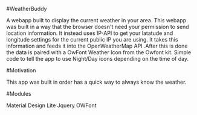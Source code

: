 #WeatherBuddy 

A webapp built to display the current weather in your area.
This webapp was built in a way that the browser doesn't need your permission to send location information. It instead uses IP-API to get 
your latatude and longitude settings for the current public IP you are using. It takes this information and feeds it into the OpenWeatherMap API
.After this is done the data is paired with a OwFont Weather Icon from the Owfont kit. Simple code to tell the app to use Night/Day icons depending on 
the time of day. 

#Motivation

This app was built in order has a quick way to always know the weather.

#Modules

 Material Design Lite
 Jquery 
 OWFont
 
